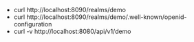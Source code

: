 

* curl http://localhost:8090/realms/demo
* curl http://localhost:8090/realms/demo/.well-known/openid-configuration
* curl -v http://localhost:8080/api/v1/demo